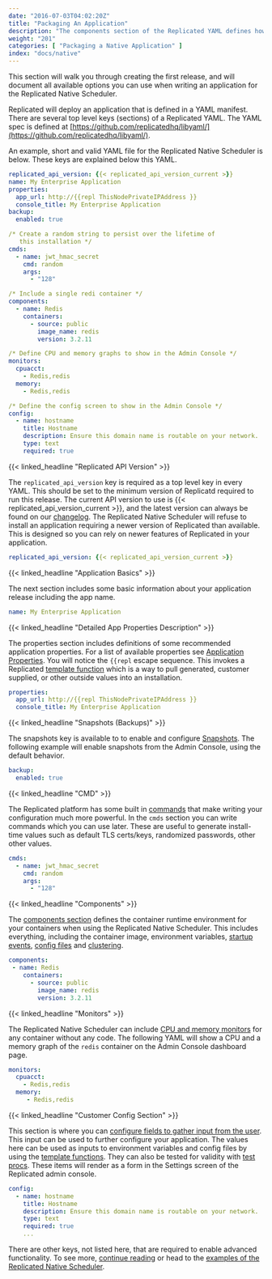 ```yaml
---
date: "2016-07-03T04:02:20Z"
title: "Packaging An Application"
description: "The components section of the Replicated YAML defines how the containers will be created and started."
weight: "201"
categories: [ "Packaging a Native Application" ]
index: "docs/native"
---
```


This section will walk you through creating the first release, and will document all available options you can use when writing an application for the Replicated Native Scheduler.

Replicated will deploy an application that is defined in a YAML manifest. There are several top level keys (sections) of a Replicated YAML. The YAML spec is defined at [https://github.com/replicatedhq/libyaml/](https://github.com/replicatedhq/libyaml/).

An example, short and valid YAML file for the Replicated Native Scheduler is below. These keys are explained below this YAML.

```yaml
replicated_api_version: {{< replicated_api_version_current >}}
name: My Enterprise Application
properties:
  app_url: http://{{repl ThisNodePrivateIPAddress }}
  console_title: My Enterprise Application
backup:
  enabled: true

/* Create a random string to persist over the lifetime of
   this installation */
cmds:
  - name: jwt_hmac_secret
    cmd: random
    args:
      - "128"

/* Include a single redi container */
components:
  - name: Redis
    containers:
      - source: public
        image_name: redis
        version: 3.2.11

/* Define CPU and memory graphs to show in the Admin Console */
monitors:
  cpuacct:
    - Redis,redis
  memory:
    - Redis,redis

/* Define the config screen to show in the Admin Console */
config:
  - name: hostname
    title: Hostname
    description: Ensure this domain name is routable on your network.
    type: text
    required: true
```

{{< linked_headline "Replicated API Version" >}}

The `replicated_api_version` key is required as a top level key in every YAML. This should be set to the minimum version of Replicatd required to run this release. The current API version to use is {{< replicated_api_version_current >}}, and the latest version can always be found on our [changelog](https://release-notes.replicated.com). The Replicated Native Scheduler will refuse to install an application requiring a newer version of Replicated than available. This is designed so you can rely on newer features of Replicated in your application.

```yaml
replicated_api_version: {{< replicated_api_version_current >}}
```

{{< linked_headline "Application Basics" >}}

The next section includes some basic information about your application release including the app name.

```yaml
name: My Enterprise Application
```

{{< linked_headline "Detailed App Properties Description" >}}

The properties section includes definitions of some recommended application properties. For a list of available properties see [Application Properties](/docs/native/packaging-an-application/application-properties). You will notice the `{{repl` escape sequence. This invokes a Replicated [template function](/docs/native/packaging-an-application/template-functions) which is a way to pull generated, customer supplied, or other outside values into an installation.

```yaml
properties:
  app_url: http://{{repl ThisNodePrivateIPAddress }}
  console_title: My Enterprise Application
```

{{< linked_headline "Snapshots (Backups)" >}}

The snapshots key is available to to enable and configure [Snapshots](/docs/native/packaging-an-application/snapshots/). The following example will enable snapshots from the Admin Console, using the default behavior.

```yaml
backup:
  enabled: true
```

{{< linked_headline "CMD" >}}

The Replicated platform has some built in [commands](/docs/native/packaging-an-application/commands/) that make writing your configuration much more powerful. In the `cmds` section you can write commands which you can use later.  These are useful to generate install-time values such as default TLS certs/keys, randomized passwords, other other values.

```yaml
cmds:
  - name: jwt_hmac_secret
    cmd: random
    args:
      - "128"
```

{{< linked_headline "Components" >}}

The [components section](/docs/native/packaging-an-application/components-and-containers/) defines the container runtime environment for your containers when using the Replicated Native Scheduler. This includes everything, including the container image, environment variables, [startup events](/docs/native/packaging-an-application/events-and-orchestration/), [config files](/docs/native/packaging-an-application/config-files/) and [clustering](/docs/packaging-an-application/clustering/).

```yaml
components:
 - name: Redis
    containers:
      - source: public
        image_name: redis
        version: 3.2.11
```

{{< linked_headline "Monitors" >}}

The Replicated Native Scheduler can include [CPU and memory monitors](/docs/native/packaging-an-application/default-monitors/) for any container without any code. The following YAML will show a CPU and a memory graph of the `redis` container on the Admin Console dashboard page.

```yaml
monitors:
  cpuacct:
    - Redis,redis
  memory:
     - Redis,redis
```

{{< linked_headline "Customer Config Section" >}}

This section is where you can [configure fields to gather input from the user](/docs/native/packagine-an-application/config-screen/). This input can be used to further configure your application. The values here can be used as inputs to environment variables and config files by using the [template functions](/docs/native/packaging-an-application/template-functions/). They can also be tested for validity with [test procs](/docs/native/packaging-an-application/test-procs/). These items will render as a form in the Settings screen of the Replicated admin console.

```yaml
config:
  - name: hostname
    title: Hostname
    description: Ensure this domain name is routable on your network.
    type: text
    required: true
    ...
```

There are other keys, not listed here, that are required to enable advanced functionality. To see more, [continue reading](/docs/native/packaging-an-application/components-and-containers) or head to the [examples of the Replicated Native Scheduler](/docs/native/examples/).
